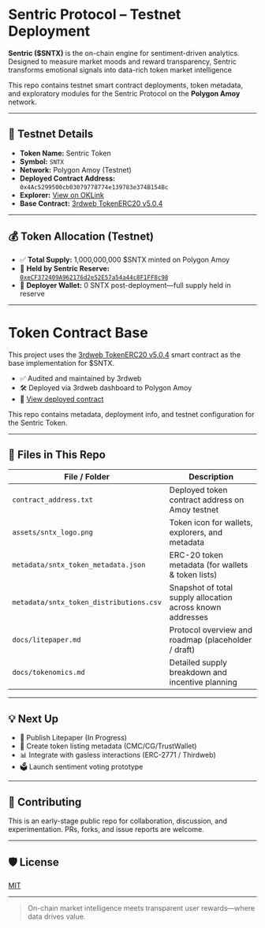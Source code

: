 # Sentric Protocol – Testnet Deployment

**Sentric ($SNTX)** is the on-chain engine for sentiment-driven analytics. Designed to measure market moods and reward transparency, Sentric transforms emotional signals into data-rich token market intelligence

This repo contains testnet smart contract deployments, token metadata, and exploratory modules for the Sentric Protocol on the **Polygon Amoy** network.

---

## 🧪 Testnet Details


- **Token Name:** Sentric Token  
- **Symbol:** `SNTX`  
- **Network:** Polygon Amoy (Testnet)  
- **Deployed Contract Address:** `0x4Ac5299500cb03079778774e139783e374B154Bc`  
- **Explorer:** [View on OKLink](https://www.oklink.com/amoy/address/0x4ac5Ca0496643aa37093b4811720EdD174b154Bc)  
- **Base Contract:** [3rdweb TokenERC20 v5.0.4](https://thirdweb.com/thirdweb.eth/TokenERC20/5.0.4)

---

## 💰 Token Allocation (Testnet)

- ✅ **Total Supply:** 1,000,000,000 $SNTX minted on Polygon Amoy  
- 🏦 **Held by Sentric Reserve:**  
  [`0xeCF372409A962176d2e52E57a54a44c8F1FF8c98`](https://oklink.com/amoy/address/0xeCF372409A962176d2e52E57a54a44c8F1FF8c98)  
- 🔄 **Deployer Wallet:** 0 SNTX post-deployment—full supply held in reserve  
---

# Token Contract Base

This project uses the [3rdweb TokenERC20 v5.0.4](https://thirdweb.com/thirdweb.eth/TokenERC20/5.0.4) smart contract as the base implementation for $SNTX.

- ✅ Audited and maintained by 3rdweb
- 🛠️ Deployed via 3rdweb dashboard to Polygon Amoy
- 🔗 [View deployed contract](https://thirdweb.com/team/sentric/Sentric-21d7bf/contract/polygon-amoy-testnet/0x4Ac5299500cb03079778774e139783e374B154Bc)

This repo contains metadata, deployment info, and testnet configuration for the Sentric Token.




---

## 📁 Files in This Repo

| File / Folder                            | Description                                                  |
|------------------------------------------|--------------------------------------------------------------|
| `contract_address.txt`                   | Deployed token contract address on Amoy testnet              |
| `assets/sntx_logo.png`                   | Token icon for wallets, explorers, and metadata              |
| `metadata/sntx_token_metadata.json`      | ERC-20 token metadata (for wallets & token lists)            |
| `metadata/sntx_token_distributions.csv`  | Snapshot of total supply allocation across known addresses   |
| `docs/litepaper.md`                      | Protocol overview and roadmap (placeholder / draft)          |
| `docs/tokenomics.md`                     | Detailed supply breakdown and incentive planning             |
---

## 💡 Next Up

- 🧾 Publish Litepaper (In Progress)
- 🧾 Create token listing metadata (CMC/CG/TrustWallet)  
- 📊 Integrate with gasless interactions (ERC-2771 / Thirdweb)  
- 🗳️ Launch sentiment voting prototype

---

## 🤝 Contributing

This is an early-stage public repo for collaboration, discussion, and experimentation. PRs, forks, and issue reports are welcome.

---

## 🛡 License

[MIT](LICENSE)

---

>  On-chain market intelligence meets transparent user rewards—where data drives value.
